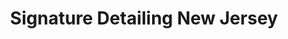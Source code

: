 ---
title: "Signature Detailing New Jersey"
url: /hillsborough/signature-detailing-new-jersey/
shop: Autowerkstatt
---